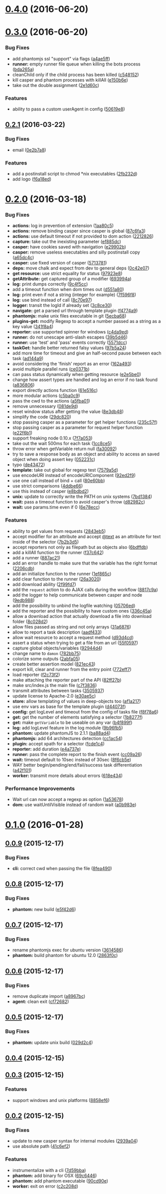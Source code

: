 <a name="0.4.0"></a>
# [0.4.0](https://github.com/yoannmoinet/damon/compare/v0.3.0...v0.4.0) (2016-06-20)



<a name="0.3.0"></a>
# [0.3.0](https://github.com/yoannmoinet/damon/compare/v0.2.1...v0.3.0) (2016-06-20)


### Bug Fixes

* add phantomjs ssl "support" via flags ([a4ae5ff](https://github.com/yoannmoinet/damon/commit/a4ae5ff))
* **runner:** empty runner file queue when killing the bots process ([bda265a](https://github.com/yoannmoinet/damon/commit/bda265a))
* cleanChild only if the child process has been killed ([c548152](https://github.com/yoannmoinet/damon/commit/c548152))
* kill casper and phantom processes with killAll ([e150b6e](https://github.com/yoannmoinet/damon/commit/e150b6e))
* take out the double assignment ([2e1d60c](https://github.com/yoannmoinet/damon/commit/2e1d60c))


### Features

* ability to pass a custom userAgent in config ([50619e8](https://github.com/yoannmoinet/damon/commit/50619e8))



<a name="0.2.1"></a>
## [0.2.1](https://github.com/yoannmoinet/damon/compare/v0.2.0...v0.2.1) (2016-03-22)


### Bug Fixes

* email ([0e2b7a8](https://github.com/yoannmoinet/damon/commit/0e2b7a8))


### Features

* add a postinstall script to chmod *nix executables ([2fb232d](https://github.com/yoannmoinet/damon/commit/2fb232d))
* add logo ([f6a18ed](https://github.com/yoannmoinet/damon/commit/f6a18ed))



<a name="0.2.0"></a>
# [0.2.0](https://github.com/yoannmoinet/damon/compare/v0.1.0...v0.2.0) (2016-03-18)


### Bug Fixes

* **actions:** log in prevention of extension ([1aa80c5](https://github.com/yoannmoinet/damon/commit/1aa80c5))
* **actions:** remove binding casper since casper is global ([87c6fa3](https://github.com/yoannmoinet/damon/commit/87c6fa3))
* **actions:** use default timeout if not provided to dom action ([2212826](https://github.com/yoannmoinet/damon/commit/2212826))
* **capture:** take out the inexisting parameter ([ef885dc](https://github.com/yoannmoinet/damon/commit/ef885dc))
* **casper:** have cookies saved with navigation ([e29902b](https://github.com/yoannmoinet/damon/commit/e29902b))
* **casper:** remove useless executables and silly postinstall copy ([a65dc4c](https://github.com/yoannmoinet/damon/commit/a65dc4c))
* **casper:** use fixed version of casper ([5713781](https://github.com/yoannmoinet/damon/commit/5713781))
* **deps:** move chalk and expect from dev to general deps ([0c42e07](https://github.com/yoannmoinet/damon/commit/0c42e07))
* **get resource:** use strict equality for status ([97923e8](https://github.com/yoannmoinet/damon/commit/97923e8))
* **getAttribute:** get captured group of a modifier ([693994a](https://github.com/yoannmoinet/damon/commit/693994a))
* **log:** print dumps correctly ([9c4f5cc](https://github.com/yoannmoinet/damon/commit/9c4f5cc))
* add a timeout function when dom times out ([d551a80](https://github.com/yoannmoinet/damon/commit/d551a80))
* **log:** print even if not a string (integer for example) ([7f596f8](https://github.com/yoannmoinet/damon/commit/7f596f8))
* **log:** use bind instead of call ([8c70e97](https://github.com/yoannmoinet/damon/commit/8c70e97))
* **logger:** transit the logId if already set ([3c8ce30](https://github.com/yoannmoinet/damon/commit/3c8ce30))
* **navigate:** get a parsed url through template plugin ([f4774a9](https://github.com/yoannmoinet/damon/commit/f4774a9))
* **phantomjs:** make unix files executable in git ([5ecba68](https://github.com/yoannmoinet/damon/commit/5ecba68))
* **plugins-get:** modify Regexp to accept a number passed as a string as a key value ([341f8a4](https://github.com/yoannmoinet/damon/commit/341f8a4))
* **reporter:** use supported spinner for windows ([c4da9ed](https://github.com/yoannmoinet/damon/commit/c4da9ed))
* **runner:** do not unescape anti-slash escapes ([39b5d46](https://github.com/yoannmoinet/damon/commit/39b5d46))
* **runner:** use 'test' and 'pass' events correctly ([5571dcc](https://github.com/yoannmoinet/damon/commit/5571dcc))
* **taskGet:** handle better returned falsy values ([97b5a24](https://github.com/yoannmoinet/damon/commit/97b5a24))
* add more time for timeout and give an half-second pause between each task ([ad144a9](https://github.com/yoannmoinet/damon/commit/ad144a9))
* avoid considering the 'finish' report as an error ([162a493](https://github.com/yoannmoinet/damon/commit/162a493))
* avoid multiple parallel runs ([ce0371b](https://github.com/yoannmoinet/damon/commit/ce0371b))
* can pass status dynamically when getting resource ([e2e5be0](https://github.com/yoannmoinet/damon/commit/e2e5be0))
* change how assert types are handled and log an error if no task found ([a836806](https://github.com/yoannmoinet/damon/commit/a836806))
* export directly actions function ([61e516c](https://github.com/yoannmoinet/damon/commit/61e516c))
* more modular actions ([c5ba0c9](https://github.com/yoannmoinet/damon/commit/c5ba0c9))
* pass the cwd to the actions ([a5fba01](https://github.com/yoannmoinet/damon/commit/a5fba01))
* remove unnecessary ([081de9d](https://github.com/yoannmoinet/damon/commit/081de9d))
* reset window status after getting the value ([8e3db48](https://github.com/yoannmoinet/damon/commit/8e3db48))
* simplify the code ([29dc820](https://github.com/yoannmoinet/damon/commit/29dc820))
* stop passing casper as a parameter for get helper functions ([235c57f](https://github.com/yoannmoinet/damon/commit/235c57f))
* stop passing casper as a parameter for request helper function ([e22f6b1](https://github.com/yoannmoinet/damon/commit/e22f6b1))
* support freaking node 0.10.x ([7f7a053](https://github.com/yoannmoinet/damon/commit/7f7a053))
* take out the wait 500ms for each task ([1cc8ce5](https://github.com/yoannmoinet/damon/commit/1cc8ce5))
* throw error when getVariable return null ([fa30092](https://github.com/yoannmoinet/damon/commit/fa30092))
* try to save a response body as an object and ability to access an saved object when doing assert key ([052231c](https://github.com/yoannmoinet/damon/commit/052231c))
* typo ([de43472](https://github.com/yoannmoinet/damon/commit/de43472))
* **template:** take out global for regexp test ([7579a5d](https://github.com/yoannmoinet/damon/commit/7579a5d))
* use encodeURI instead of encodeURIComponent ([92ed2f9](https://github.com/yoannmoinet/damon/commit/92ed2f9))
* use one call instead of bind + call ([80e60bb](https://github.com/yoannmoinet/damon/commit/80e60bb))
* use strict comparisons ([4ddbe66](https://github.com/yoannmoinet/damon/commit/4ddbe66))
* use this instead of casper ([e8bdbd2](https://github.com/yoannmoinet/damon/commit/e8bdbd2))
* **unix:** update to correctly write the PATH on unix systems ([7bd1384](https://github.com/yoannmoinet/damon/commit/7bd1384))
* **wait:** pass a timeout function to avoid casper's throw ([d82982c](https://github.com/yoannmoinet/damon/commit/d82982c))
* **wait:** use params.time even if 0 ([6e78ecc](https://github.com/yoannmoinet/damon/commit/6e78ecc))


### Features

* ability to get values from requests ([2843eb5](https://github.com/yoannmoinet/damon/commit/2843eb5))
* accept modifier for an attribute and accept [@text](https://github.com/text) as an attribute for text inside of the selector ([7b2b3d5](https://github.com/yoannmoinet/damon/commit/7b2b3d5))
* accept reporters not only as filepath but as objects also ([6bdffdb](https://github.com/yoannmoinet/damon/commit/6bdffdb))
* add a killAll function to the runner ([f37c642](https://github.com/yoannmoinet/damon/commit/f37c642))
* add a runner ([887ac21](https://github.com/yoannmoinet/damon/commit/887ac21))
* add an error handle to make sure that the variable has the right format ([2206cdb](https://github.com/yoannmoinet/damon/commit/2206cdb))
* add an initialize function to the runner ([1ef865c](https://github.com/yoannmoinet/damon/commit/1ef865c))
* add clear function to the runner ([26a3020](https://github.com/yoannmoinet/damon/commit/26a3020))
* add download ability ([2f99fd7](https://github.com/yoannmoinet/damon/commit/2f99fd7))
* add the `request` action to do AJAX calls during the workflow ([8817c9a](https://github.com/yoannmoinet/damon/commit/8817c9a))
* add the logger to help communicate between casper and node ([9edb988](https://github.com/yoannmoinet/damon/commit/9edb988))
* add the possibility to unbind the logfile watching ([05706ed](https://github.com/yoannmoinet/damon/commit/05706ed))
* add the reporter and the possibility to have custom ones ([336c45a](https://github.com/yoannmoinet/damon/commit/336c45a))
* allow a download action that actually download a file into download folder ([8c028d2](https://github.com/yoannmoinet/damon/commit/8c028d2))
* allow files passed as string and not only arrays ([31a6876](https://github.com/yoannmoinet/damon/commit/31a6876))
* allow to report a task description ([aadf433](https://github.com/yoannmoinet/damon/commit/aadf433))
* allow wait resource to accept a request method ([d93d4cd](https://github.com/yoannmoinet/damon/commit/d93d4cd))
* assert a status when trying to get a file from an url ([55f0597](https://github.com/yoannmoinet/damon/commit/55f0597))
* capture global objects/variables ([92944d4](https://github.com/yoannmoinet/damon/commit/92944d4))
* change name to `damon` ([782bb75](https://github.com/yoannmoinet/damon/commit/782bb75))
* colorize some outputs ([2abfa05](https://github.com/yoannmoinet/damon/commit/2abfa05))
* create better assertion model ([821ec43](https://github.com/yoannmoinet/damon/commit/821ec43))
* export kill, clear and runner from the entry point ([772eff7](https://github.com/yoannmoinet/damon/commit/772eff7))
* load reporter ([f2c73f2](https://github.com/yoannmoinet/damon/commit/f2c73f2))
* make attaching the reporter part of the API ([82ff27b](https://github.com/yoannmoinet/damon/commit/82ff27b))
* make src/index.js the main file ([c7f3836](https://github.com/yoannmoinet/damon/commit/c7f3836))
* transmit attributes between tasks ([3505937](https://github.com/yoannmoinet/damon/commit/3505937))
* update license to Apache-2.0 ([e30ae5c](https://github.com/yoannmoinet/damon/commit/e30ae5c))
* **store:** allow templating of values in deep-objects too ([af1a217](https://github.com/yoannmoinet/damon/commit/af1a217))
* use env vars as base for the template plugin ([d44073f](https://github.com/yoannmoinet/damon/commit/d44073f))
* **config:** get logLevel and timeout from the config of tasks file ([f8f78a6](https://github.com/yoannmoinet/damon/commit/f8f78a6))
* **get:** get the number of elements satisfying a selector ([1b8277f](https://github.com/yoannmoinet/damon/commit/1b8277f))
* **get:** make `getVariable` to be useable on any var ([b4f899f](https://github.com/yoannmoinet/damon/commit/b4f899f))
* **log:** add logLevel feature in the log module ([9b96fb5](https://github.com/yoannmoinet/damon/commit/9b96fb5))
* **phantom:** update phantomJS to 2.1.1 ([ba88ad4](https://github.com/yoannmoinet/damon/commit/ba88ad4))
* **phantomjs:** add 64 architectures detection ([cc1ac54](https://github.com/yoannmoinet/damon/commit/cc1ac54))
* **plugin:** accept xpath for a selector ([fcde1c4](https://github.com/yoannmoinet/damon/commit/fcde1c4))
* **reporter:** add duration ([e4a737e](https://github.com/yoannmoinet/damon/commit/e4a737e))
* **runner:** pass the complete report to the finish event ([cc09a26](https://github.com/yoannmoinet/damon/commit/cc09a26))
* **wait:** timeout default to 10sec instead of 30sec ([8f6cb5e](https://github.com/yoannmoinet/damon/commit/8f6cb5e))
* WAY better begin/pending/end/fail/success task differentiation ([a42f101](https://github.com/yoannmoinet/damon/commit/a42f101))
* **worker:** transmit more details about errors ([618e434](https://github.com/yoannmoinet/damon/commit/618e434))


### Performance Improvements

* Wait url can now accept a regexp as option ([1a53678](https://github.com/yoannmoinet/damon/commit/1a53678))
* **dom:** use waitUntilVisible instead of random wait ([a0b983e](https://github.com/yoannmoinet/damon/commit/a0b983e))



<a name="0.1.0"></a>
# [0.1.0](https://github.com/yoannmoinet/damon/compare/v0.0.9...v0.1.0) (2016-01-28)



<a name="0.0.9"></a>
## [0.0.9](https://github.com/yoannmoinet/damon/compare/v0.0.8...v0.0.9) (2015-12-17)


### Bug Fixes

* **cli:** correct cwd when passing the file ([8fea490](https://github.com/yoannmoinet/damon/commit/8fea490))



<a name="0.0.8"></a>
## [0.0.8](https://github.com/yoannmoinet/damon/compare/v0.0.7...v0.0.8) (2015-12-17)


### Bug Fixes

* **phantom:** new build ([e5f42d6](https://github.com/yoannmoinet/damon/commit/e5f42d6))



<a name="0.0.7"></a>
## [0.0.7](https://github.com/yoannmoinet/damon/compare/v0.0.6...v0.0.7) (2015-12-17)


### Bug Fixes

* rename phantomjs exec for ubuntu version ([3614586](https://github.com/yoannmoinet/damon/commit/3614586))
* **phantom:** build phantom for ubuntu 12.0 ([2863f0c](https://github.com/yoannmoinet/damon/commit/2863f0c))



<a name="0.0.6"></a>
## [0.0.6](https://github.com/yoannmoinet/damon/compare/v0.0.5...v0.0.6) (2015-12-17)


### Bug Fixes

* remove duplicate import ([a8967bc](https://github.com/yoannmoinet/damon/commit/a8967bc))
* **agent:** clean exit ([cf72682](https://github.com/yoannmoinet/damon/commit/cf72682))



<a name="0.0.5"></a>
## [0.0.5](https://github.com/yoannmoinet/damon/compare/v0.0.4...v0.0.5) (2015-12-17)


### Bug Fixes

* **phantom:** update unix build ([029d2c4](https://github.com/yoannmoinet/damon/commit/029d2c4))



<a name="0.0.4"></a>
## [0.0.4](https://github.com/yoannmoinet/damon/compare/v0.0.3...v0.0.4) (2015-12-15)



<a name="0.0.3"></a>
## [0.0.3](https://github.com/yoannmoinet/damon/compare/v0.0.2...v0.0.3) (2015-12-15)


### Features

* support windows and unix platforms ([8858ef6](https://github.com/yoannmoinet/damon/commit/8858ef6))



<a name="0.0.2"></a>
## [0.0.2](https://github.com/yoannmoinet/damon/compare/90cd90e...v0.0.2) (2015-12-15)


### Bug Fixes

* update to new casper syntax for internal modules ([2939a04](https://github.com/yoannmoinet/damon/commit/2939a04))
* use absolute path ([41c6ef2](https://github.com/yoannmoinet/damon/commit/41c6ef2))


### Features

* instrumentalize with a cli ([7d59bba](https://github.com/yoannmoinet/damon/commit/7d59bba))
* **phantom:** add binary for OSX ([69c6446](https://github.com/yoannmoinet/damon/commit/69c6446))
* **phantom:** add phantom executable ([90cd90e](https://github.com/yoannmoinet/damon/commit/90cd90e))
* **worker:** exit on error ([c2c208d](https://github.com/yoannmoinet/damon/commit/c2c208d))



